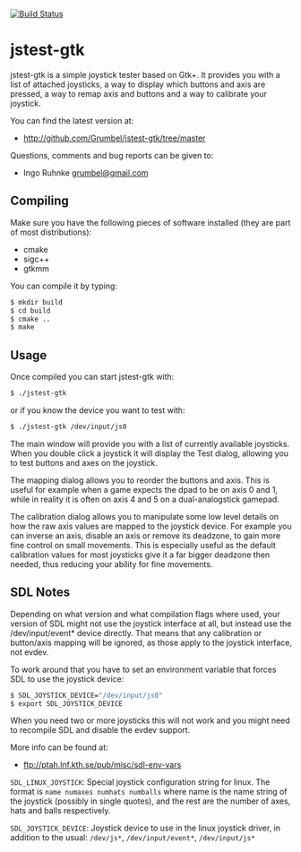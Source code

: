 [![Build Status](https://travis-ci.org/Grumbel/jstest-gtk.svg?branch=master)](https://travis-ci.org/Grumbel/jstest-gtk)

jstest-gtk
==========

jstest-gtk is a simple joystick tester based on Gtk+. It provides you
with a list of attached joysticks, a way to display which buttons and
axis are pressed, a way to remap axis and buttons and a way to
calibrate your joystick.

You can find the latest version at:

 * http://github.com/Grumbel/jstest-gtk/tree/master

Questions, comments and bug reports can be given to:

 * Ingo Ruhnke <grumbel@gmail.com>


Compiling
---------

Make sure you have the following pieces of software installed (they
are part of most distributions):

 * cmake
 * sigc++
 * gtkmm

You can compile it by typing:

```bash
$ mkdir build
$ cd build
$ cmake ..
$ make
```


Usage
-----

Once compiled you can start jstest-gtk with:

```bash
$ ./jstest-gtk
```

or if you know the device you want to test with:

```bash
$ ./jstest-gtk /dev/input/js0
```

The main window will provide you with a list of currently available
joysticks. When you double click a joystick it will display the Test
dialog, allowing you to test buttons and axes on the joystick.

The mapping dialog allows you to reorder the buttons and axis. This is
useful for example when a game expects the dpad to be on axis 0 and 1,
while in reality it is often on axis 4 and 5 on a dual-analogstick
gamepad.

The calibration dialog allows you to manipulate some low level details
on how the raw axis values are mapped to the joystick device. For
example you can inverse an axis, disable an axis or remove its
deadzone, to gain more fine control on small movements. This is
especially useful as the default calibration values for most joysticks
give it a far bigger deadzone then needed, thus reducing your ability
for fine movements.


SDL Notes
---------

Depending on what version and what compilation flags where used, your
version of SDL might not use the joystick interface at all, but
instead use the /dev/input/event* device directly. That means that any
calibration or button/axis mapping will be ignored, as those apply to
the joystick interface, not evdev.

To work around that you have to set an environment variable that
forces SDL to use the joystick device:

```bash
$ SDL_JOYSTICK_DEVICE="/dev/input/js0"
$ export SDL_JOYSTICK_DEVICE
```

When you need two or more joysticks this will not work and you might
need to recompile SDL and disable the evdev support.

More info can be found at:

 * ftp://ptah.lnf.kth.se/pub/misc/sdl-env-vars

`SDL_LINUX_JOYSTICK`:
  Special joystick configuration string for linux. The format is
  `name numaxes numhats numballs`
  where name is the name string of the joystick (possibly in single
  quotes), and the rest are the number of axes, hats and balls
  respectively.

`SDL_JOYSTICK_DEVICE`:
  Joystick device to use in the linux joystick driver, in addition to
  the usual: `/dev/js*`, `/dev/input/event*`, `/dev/input/js*`
